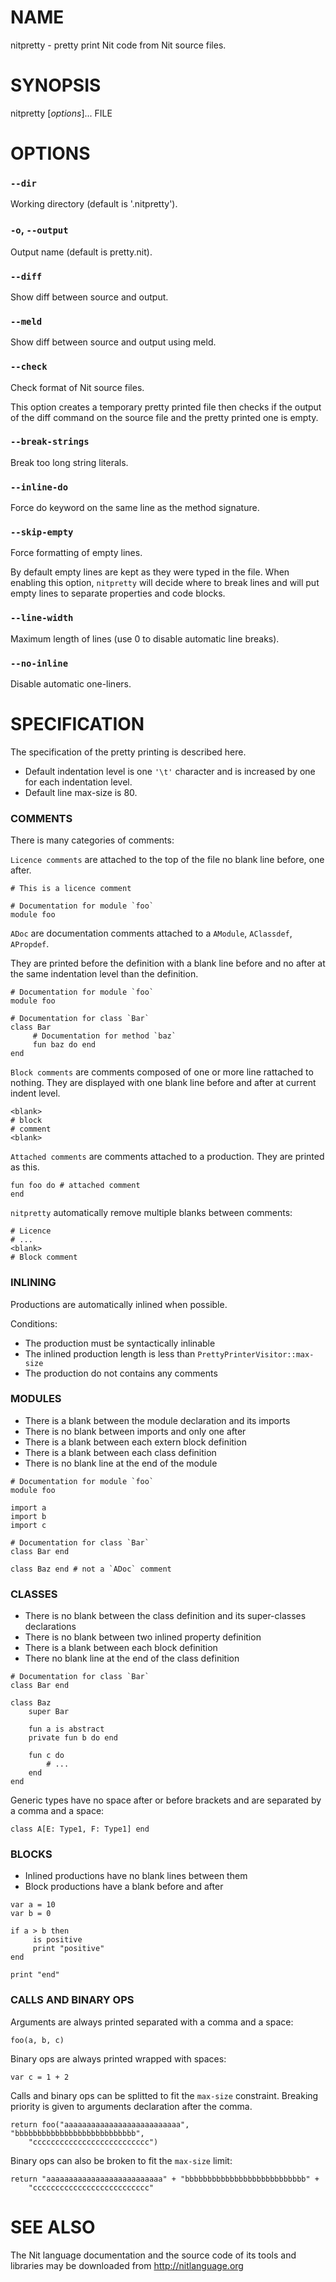 # NAME

nitpretty - pretty print Nit code from Nit source files.

# SYNOPSIS

nitpretty [*options*]... FILE

# OPTIONS

### `--dir`
Working directory (default is '.nitpretty').

### `-o`, `--output`
Output name (default is pretty.nit).

### `--diff`
Show diff between source and output.

### `--meld`
Show diff between source and output using meld.

### `--check`
Check format of Nit source files.

This option creates a temporary pretty printed file then checks if the output
of the diff command on the source file and the pretty printed one is empty.

### `--break-strings`
Break too long string literals.

### `--inline-do`
Force do keyword on the same line as the method signature.

### `--skip-empty`
Force formatting of empty lines.

By default empty lines are kept as they were typed in the file.
When enabling this option, `nitpretty` will decide where to break lines and
will put empty lines to separate properties and code blocks.

### `--line-width`
Maximum length of lines (use 0 to disable automatic line breaks).

### `--no-inline`
Disable automatic one-liners.

# SPECIFICATION

The specification of the pretty printing is described here.

* Default indentation level is one `'\t'` character and is increased by one for
  each indentation level.
* Default line max-size is 80.

### COMMENTS

There is many categories of comments:

`Licence comments` are attached to the top of the file no blank line before,
one after.

~~~nitish
# This is a licence comment

# Documentation for module `foo`
module foo
~~~

`ADoc` are documentation comments attached to a `AModule`, `AClassdef`, `APropdef`.

They are printed before the definition with a blank line before and no after
at the same indentation level than the definition.

~~~nitish
# Documentation for module `foo`
module foo

# Documentation for class `Bar`
class Bar
     # Documentation for method `baz`
     fun baz do end
end
~~~

`Block comments` are comments composed of one or more line rattached to nothing.
They are displayed with one blank line before and after at current indent level.

~~~nitish
<blank>
# block
# comment
<blank>
~~~

`Attached comments` are comments attached to a production.
They are printed as this.

~~~nitish
fun foo do # attached comment
end
~~~

`nitpretty` automatically remove multiple blanks between comments:

~~~nitish
# Licence
# ...
<blank>
# Block comment
~~~

### INLINING

Productions are automatically inlined when possible.

Conditions:

* The production must be syntactically inlinable
* The inlined production length is less than `PrettyPrinterVisitor::max-size`
* The production do not contains any comments

### MODULES

* There is a blank between the module declaration and its imports
* There is no blank between imports and only one after
* There is a blank between each extern block definition
* There is a blank between each class definition
* There is no blank line at the end of the module

~~~nitish
# Documentation for module `foo`
module foo

import a
import b
import c

# Documentation for class `Bar`
class Bar end

class Baz end # not a `ADoc` comment
~~~

### CLASSES

* There is no blank between the class definition and its super-classes declarations
* There is no blank between two inlined property definition
* There is a blank between each block definition
* There no blank line at the end of the class definition

~~~nitish
# Documentation for class `Bar`
class Bar end

class Baz
    super Bar

    fun a is abstract
    private fun b do end

    fun c do
        # ...
    end
end
~~~

Generic types have no space after or before brackets and are separated by a comma and a space:

~~~nitish
class A[E: Type1, F: Type1] end
~~~

### BLOCKS

* Inlined productions have no blank lines between them
* Block productions have a blank before and after

~~~nitish
var a = 10
var b = 0

if a > b then
     is positive
     print "positive"
end

print "end"
~~~

### CALLS AND BINARY OPS

Arguments are always printed separated with a comma and a space:

~~~nitish
foo(a, b, c)
~~~

Binary ops are always printed wrapped with spaces:

~~~nitish
var c = 1 + 2
~~~

Calls and binary ops can be splitted to fit the `max-size` constraint.
Breaking priority is given to arguments declaration after the comma.

~~~nitish
return foo("aaaaaaaaaaaaaaaaaaaaaaaaaa", "bbbbbbbbbbbbbbbbbbbbbbbbbbb",
    "cccccccccccccccccccccccccc")
~~~

Binary ops can also be broken to fit the `max-size` limit:

~~~nitish
return "aaaaaaaaaaaaaaaaaaaaaaaaaa" + "bbbbbbbbbbbbbbbbbbbbbbbbbbb" +
    "cccccccccccccccccccccccccc"
~~~

# SEE ALSO

The Nit language documentation and the source code of its tools and libraries may be downloaded from <http://nitlanguage.org>
